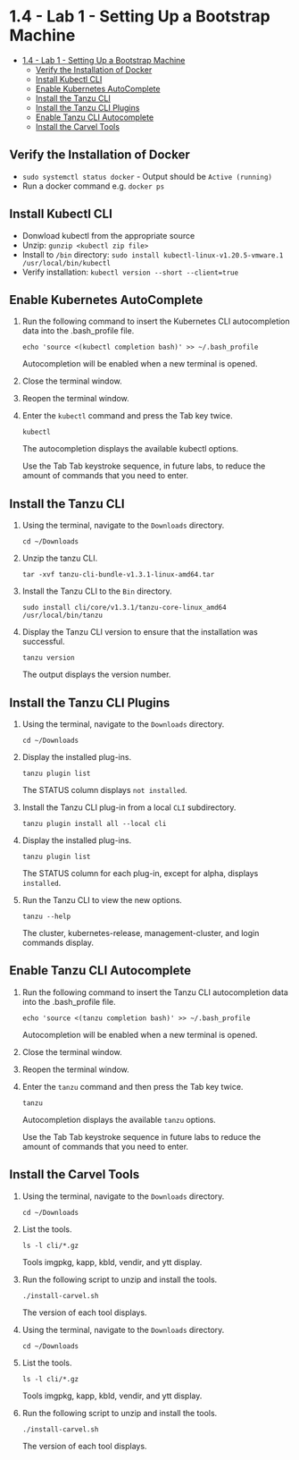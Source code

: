 # 1.4 - Lab 1 - Setting Up a Bootstrap Machine

- [1.4 - Lab 1 - Setting Up a Bootstrap Machine](#14---lab-1---setting-up-a-bootstrap-machine)
  - [Verify the Installation of Docker](#verify-the-installation-of-docker)
  - [Install Kubectl CLI](#install-kubectl-cli)
  - [Enable Kubernetes AutoComplete](#enable-kubernetes-autocomplete)
  - [Install the Tanzu CLI](#install-the-tanzu-cli)
  - [Install the Tanzu CLI Plugins](#install-the-tanzu-cli-plugins)
  - [Enable Tanzu CLI Autocomplete](#enable-tanzu-cli-autocomplete)
  - [Install the Carvel Tools](#install-the-carvel-tools)

## Verify the Installation of Docker

- `sudo systemctl status docker` - Output should be `Active (running)`
- Run a docker command e.g. `docker ps`

## Install Kubectl CLI

- Donwload kubectl from the appropriate source
- Unzip: `gunzip <kubectl zip file>`
- Install to `/bin` directory: `sudo install kubectl-linux-v1.20.5-vmware.1 /usr/local/bin/kubectl`
- Verify installation: `kubectl version --short --client=true`

## Enable Kubernetes AutoComplete

1. Run the following command to insert the Kubernetes CLI autocompletion data into the .bash_profile file.

    `echo 'source <(kubectl completion bash)' >> ~/.bash_profile`

    Autocompletion will be enabled when a new terminal is opened.

2. Close the terminal window.
3. Reopen the terminal window.
4. Enter the `kubectl` command and press the Tab key twice.

    `kubectl`

    The autocompletion displays the available kubectl options.

    Use the Tab Tab keystroke sequence, in future labs, to reduce the amount of commands that you need to enter.

## Install the Tanzu CLI

1. Using the terminal, navigate to the `Downloads` directory.

    `cd ~/Downloads`

2. Unzip the tanzu CLI.

    `tar -xvf tanzu-cli-bundle-v1.3.1-linux-amd64.tar`

3. Install the Tanzu CLI to the `Bin` directory.

    `sudo install cli/core/v1.3.1/tanzu-core-linux_amd64 /usr/local/bin/tanzu`

4. Display the Tanzu CLI version to ensure that the installation was successful.

    `tanzu version`

    The output displays the version number.

## Install the Tanzu CLI Plugins

1. Using the terminal, navigate to the `Downloads` directory.

    `cd ~/Downloads`

2. Display the installed plug-ins.

    `tanzu plugin list`

    The STATUS column displays `not installed`.

3. Install the Tanzu CLI plug-in from a local `CLI` subdirectory.

    `tanzu plugin install all --local cli`

4. Display the installed plug-ins.

    `tanzu plugin list`

    The STATUS column for each plug-in, except for alpha, displays `installed`.

5. Run the Tanzu CLI to view the new options.

    `tanzu --help`

    The cluster, kubernetes-release, management-cluster, and login commands display.

## Enable Tanzu CLI Autocomplete

1. Run the following command to insert the Tanzu CLI autocompletion data into the .bash_profile file.

    `echo 'source <(tanzu completion bash)' >> ~/.bash_profile`

    Autocompletion will be enabled when a new terminal is opened.

2. Close the terminal window.
3. Reopen the terminal window.
4. Enter the `tanzu` command and then press the Tab key twice.

    `tanzu`

    Autocompletion displays the available `tanzu` options.

    Use the Tab Tab keystroke sequence in future labs to reduce the amount of commands that you need to enter.

## Install the Carvel Tools

1. Using the terminal, navigate to the `Downloads` directory.

    `cd ~/Downloads`

2. List the tools.

    `ls -l cli/*.gz`

    Tools imgpkg, kapp, kbld, vendir, and ytt display.

3. Run the following script to unzip and install the tools.

    `./install-carvel.sh`

    The version of each tool displays.

4. Using the terminal, navigate to the `Downloads` directory.

    `cd ~/Downloads`

5. List the tools.

    `ls -l cli/*.gz`

    Tools imgpkg, kapp, kbld, vendir, and ytt display.

6. Run the following script to unzip and install the tools.

    `./install-carvel.sh`

    The version of each tool displays.
